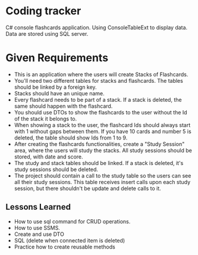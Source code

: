 
# Coding tracker

C# console flashcards application.
Using ConsoleTableExt to display data. 
Data are stored using SQL server.

# Given Requirements
- This is an application where the users will create Stacks of Flashcards.
- You'll need two different tables for stacks and flashcards. The tables should be linked by a foreign key.
- Stacks should have an unique name.
- Every flashcard needs to be part of a stack. If a stack is deleted, the same should happen with the flashcard.
- You should use DTOs to show the flashcards to the user without the Id of the stack it belongs to.
- When showing a stack to the user, the flashcard Ids should always start with 1 without gaps between them. If you have 10 cards and number 5 is deleted, the table should show Ids from 1 to 9.
- After creating the flashcards functionalities, create a "Study Session" area, where the users will study the stacks. All study sessions should be stored, with date and score.
- The study and stack tables should be linked. If a stack is deleted, it's study sessions should be deleted.
- The project should contain a call to the study table so the users can see all their study sessions. This table receives insert calls upon each study session, but there shouldn't be update and delete calls to it.
## Lessons Learned

-  How to use sql command for CRUD operations.
-  How to use SSMS. 
- Create and use DTO
- SQL (delete when connected item is deleted)
- Practice how to create reusable methods
